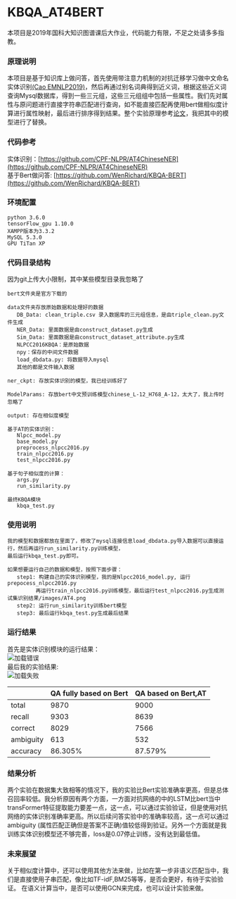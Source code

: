 # KBQA_AT4BERT
   本项目是2019年国科大知识图谱课后大作业，代码能力有限，不足之处请多多指教。
   
### 原理说明
  本项目是基于知识库上做问答，首先使用带注意力机制的对抗迁移学习做中文命名实体识别[(Cao EMNLP2019)]( http://aclweb.org/anthology/D18-1017)，然后再通过别名词典得到近义词，根据这些近义词查询Mysql数据库，得到一些三元组，这些三元组组中包括一些属性。我们先对属性与原问题进行直接字符串匹配进行查询，如不能直接匹配再使用bert做相似度计算进行属性映射，最后进行排序得到结果。整个实验原理参考[论文](http://www.doc88.com/p-9095635489643.html)，我把其中的模型进行了替换。
 
### 代码参考
  实体识别：[https://github.com/CPF-NLPR/AT4ChineseNER](https://github.com/CPF-NLPR/AT4ChineseNER)<br/>
  基于Bert做问答: [https://github.com/WenRichard/KBQA-BERT](https://github.com/WenRichard/KBQA-BERT)

### 环境配置
   ```
   python 3.6.0
   tensorFlow_gpu 1.10.0
   XAMPP版本为3.3.2
   MySQL 5.3.0
   GPU TiTan XP
   ```

### 代码目录结构
   因为git上传大小限制，其中某些模型目录我忽略了<br/>
   ```
   bert文件夹是官方下载的
   
   data文件夹存放原始数据和处理好的数据
      DB_Data: clean_triple.csv 录入数据库的三元组信息，是由triple_clean.py文件生成
      NER_Data: 里面数据是由construct_dataset.py生成
      Sim_Data: 里面数据是由construct_dataset_attribute.py生成
      NLPCC2016KBQA：是原始数据
      npy：保存的中间文件数据
      load_dbdata.py: 将数据导入mysql
      其他的都是文件输入数据
   
   ner_ckpt: 存放实体识别的模型，我已经训练好了
   
   ModelParams: 存放bert中文预训练模型chinese_L-12_H768_A-12，太大了，我上传时忽略了
   
   output: 存在相似度模型
   
   基于AT的实体识别：
      Nlpcc_model.py 
      base_model.py
      preprocess_nlpcc2016.py
      train_nlpcc2016.py
      test_nlpcc2016.py
      
   基于句子相似度的计算：
      args.py
      run_similarity.py
   
   最终KBQA模块
      kbqa_test.py
   ```
 ### 使用说明
   ```
   我的模型和数据都放在里面了，修改了mysql连接信息load_dbdata.py导入数据可以直接运行，然后再运行run_similarity.py训练模型，
   最后运行kbqa_test.py即可。
   
   如果想要运行自己的数据和模型，按照下面步骤：
      step1: 构建自己的实体识别模型，我的是Nlpcc2016_model.py, 运行prepocess_nlpcc2016.py
            再运行train_nlpcc2016.py训练模型，最后运行test_nlpcc2016.py生成测试集识别结果/images/AT4.png
      step2: 运行run_similarity训练bert模型
      step3: 最后运行kbqa_test.py生成最后结果
   ```
  ### 运行结果
   首先是实体识别模块的运行结果：<br/>
   ![加载错误](https://github.com/yeweiyangxinci/KBQA_AT4BERT/blob/master/images/AT4.png)<br/>
   最后我的实验结果:<br/>
   ![加载失败](https://github.com/yeweiyangxinci/KBQA_AT4BERT/blob/master/images/kbqa.png)<br/>

   ||QA fully based on Bert|QA based on Bert,AT|
   |:---|:---|:---|
   |total|9870|9000|
   |recall|9303|8639|
   |correct|8029|7566|
   |ambiguity|613|532|
   |accuracy|86.305%|87.579%|
   ### 结果分析
   两个实验在数据集大致相等的情况下，我的实验比Bert实验准确率更高，但是总体召回率较低。我分析原因有两个方面，一方面对抗网络的中的LSTM比bert当中    transFormer特征提取能力要差一点，这一点，可以通过实验验证，但是使用对抗网络的实体识别准确率更高。所以后续问答实验中的准确率较高，这一点可以通过      ambiguity (属性匹配正确但是答案不正确)值较低得到验证。另外一个方面就是我训练实体识别模型还不够完善，loss是0.07停止训练，没有达到最低值。
   
   ### 未来展望
   关于相似度计算中，还可以使用其他方法来做，比如在第一步非语义匹配当中，我们是直接使用子串匹配，像比如TF-idF,BM25等等，是否会更好，有待于实验验证。    在语义计算当中，是否可以使用GCN来完成，也可以设计实验来做。
  
